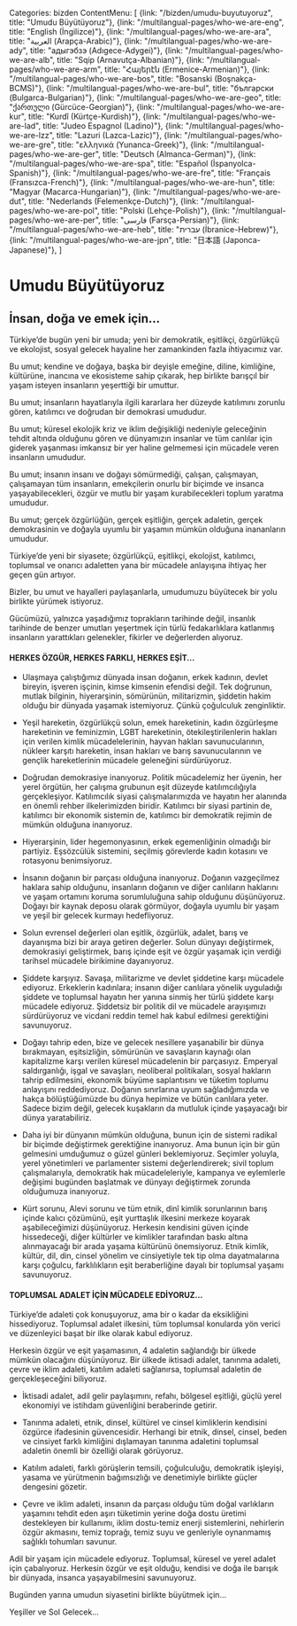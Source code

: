 Categories: bizden
ContentMenu: [
  {link: "/bizden/umudu-buyutuyoruz", title: "Umudu Büyütüyoruz"},
  {link: "/multilangual-pages/who-we-are-eng", title: "English (İngilizce)"},
  {link: "/multilangual-pages/who-we-are-ara", title: "العربية (Arapça-Arabic)"},
  {link: "/multilangual-pages/who-we-are-ady", title: "адыгэбзэ (Adıgece-Adygei)"},
  {link: "/multilangual-pages/who-we-are-alb", title: "Sqip (Arnavutça-Albanian)"},
  {link: "/multilangual-pages/who-we-are-arm", title: "Հայերէն (Ermenice-Armenian)"},
  {link: "/multilangual-pages/who-we-are-bos", title: "Bosanski (Boşnakça-BCMS)"},
  {link: "/multilangual-pages/who-we-are-bul", title: "български (Bulgarca-Bulgarian)"},
  {link: "/multilangual-pages/who-we-are-geo", title: "ქართული (Gürcüce-Georgian)"},
  {link: "/multilangual-pages/who-we-are-kur", title: "Kurdî (Kürtçe-Kurdish)"},
  {link: "/multilangual-pages/who-we-are-lad", title: "Judeo Espagnol (Ladino)"},
  {link: "/multilangual-pages/who-we-are-lzz", title: "Lazuri (Lazca-Lazic)"},
  {link: "/multilangual-pages/who-we-are-gre", title: "ελληνικά (Yunanca-Greek)"},
  {link: "/multilangual-pages/who-we-are-ger", title: "Deutsch (Almanca-German)"},
  {link: "/multilangual-pages/who-we-are-spa", title: "Español (İspanyolca-Spanish)"},
  {link: "/multilangual-pages/who-we-are-fre", title: "Français (Fransızca-French)"},
  {link: "/multilangual-pages/who-we-are-hun", title: "Magyar (Macarca-Hungarian)"},
  {link: "/multilangual-pages/who-we-are-dut", title: "Nederlands (Felemenkçe-Dutch)"},
  {link: "/multilangual-pages/who-we-are-pol", title: "Polski (Lehçe-Polish)"},
  {link: "/multilangual-pages/who-we-are-per", title: "فارسى (Farsça-Persian)"},
  {link: "/multilangual-pages/who-we-are-heb", title: "עברית (İbranice-Hebrew)"},
  {link: "/multilangual-pages/who-we-are-jpn", title: "日本語 (Japonca-Japanese)"},
  ]

# Umudu Büyütüyoruz

## İnsan, doğa ve emek için...

Türkiye’de bugün yeni bir umuda; yeni bir demokratik, eşitlikçi, özgürlükçü ve ekolojist, sosyal gelecek hayaline her zamankinden fazla ihtiyacımız var. 

Bu umut; kendine ve doğaya, başka bir deyişle emeğine, diline, kimliğine, kültürüne, inancına ve ekosisteme sahip çıkarak, hep birlikte barışçıl bir yaşam isteyen insanların yeşerttiği bir umuttur. 

Bu umut; insanların hayatlarıyla ilgili kararlara her düzeyde katılımını zorunlu gören, katılımcı ve doğrudan bir demokrasi umududur. 

Bu umut; küresel ekolojik kriz ve iklim değişikliği nedeniyle geleceğinin tehdit altında olduğunu gören ve dünyamızın insanlar ve tüm canlılar için giderek yaşanması imkansız bir yer haline gelmemesi için mücadele veren insanların umududur. 

Bu umut; insanın insanı ve doğayı sömürmediği, çalışan, çalışmayan, çalışamayan tüm insanların, emekçilerin onurlu bir biçimde ve insanca yaşayabilecekleri, özgür ve mutlu bir yaşam kurabilecekleri toplum yaratma umududur.

Bu umut; gerçek özgürlüğün, gerçek eşitliğin, gerçek adaletin, gerçek demokrasinin ve doğayla uyumlu bir yaşamın mümkün olduğuna inananların umududur.

Türkiye’de yeni bir siyasete; özgürlükçü, eşitlikçi, ekolojist, katılımcı, toplumsal ve onarıcı adaletten yana bir mücadele anlayışına ihtiyaç her geçen gün artıyor.

Bizler, bu umut ve hayalleri paylaşanlarla, umudumuzu büyütecek bir yolu birlikte yürümek istiyoruz. 

Gücümüzü, yalnızca yaşadığımız toprakların tarihinde değil, insanlık tarihinde de benzer umutları yeşertmek için türlü fedakarlıklara katlanmış insanların yarattıkları gelenekler, fikirler ve değerlerden alıyoruz.

#### HERKES ÖZGÜR, HERKES FARKLI, HERKES EŞİT...

- Ulaşmaya çalıştığımız dünyada insan doğanın, erkek kadının, devlet bireyin, işveren işçinin, kimse kimsenin efendisi değil. Tek doğrunun, mutlak bilginin, hiyerarşinin, sömürünün, militarizmin, şiddetin hakim olduğu bir dünyada yaşamak istemiyoruz. Çünkü çoğulculuk zenginliktir. 

- Yeşil hareketin, özgürlükçü solun, emek hareketinin, kadın özgürleşme hareketinin ve feminizmin, LGBT hareketinin, ötekileştirilenlerin hakları için verilen kimlik mücadelelerinin, hayvan hakları savunucularının, nükleer karşıtı hareketin, insan hakları ve barış savunucularının ve gençlik hareketlerinin mücadele geleneğini sürdürüyoruz.

- Doğrudan demokrasiye inanıyoruz. Politik mücadelemiz her üyenin, her yerel örgütün, her çalışma grubunun eşit düzeyde katılımcılığıyla gerçekleşiyor. Katılımcılık siyasi çalışmalarımızda ve hayatın her alanında en önemli rehber ilkelerimizden biridir. Katılımcı bir siyasi partinin de, katılımcı bir ekonomik sistemin de, katılımcı bir demokratik rejimin de mümkün olduğuna inanıyoruz.

- Hiyerarşinin, lider hegemonyasının, erkek egemenliğinin olmadığı bir partiyiz. Eşsözcülük sistemini, seçilmiş görevlerde kadın kotasını ve rotasyonu benimsiyoruz. 

- İnsanın doğanın bir parçası olduğuna inanıyoruz. Doğanın vazgeçilmez haklara sahip olduğunu, insanların doğanın ve diğer canlıların haklarını ve yaşam ortamını koruma sorumluluğuna sahip olduğunu düşünüyoruz. Doğayı bir kaynak deposu olarak görmüyor, doğayla uyumlu bir yaşam ve yeşil bir gelecek kurmayı hedefliyoruz.

- Solun evrensel değerleri olan eşitlik, özgürlük, adalet, barış ve dayanışma bizi bir araya getiren değerler. Solun dünyayı değiştirmek, demokrasiyi geliştirmek, barış içinde eşit ve özgür yaşamak için verdiği tarihsel mücadele birikimine dayanıyoruz.

- Şiddete karşıyız. Savaşa, militarizme ve devlet şiddetine karşı mücadele ediyoruz. Erkeklerin kadınlara; insanın diğer canlılara yönelik uyguladığı şiddete ve toplumsal hayatın her yanına sinmiş her türlü şiddete karşı mücadele ediyoruz. Şiddetsiz bir politik dil ve mücadele arayışımızı sürdürüyoruz ve vicdani reddin temel hak kabul edilmesi gerektiğini savunuyoruz.

- Doğayı tahrip eden, bize ve gelecek nesillere yaşanabilir bir dünya bırakmayan, eşitsizliğin, sömürünün ve savaşların kaynağı olan kapitalizme karşı verilen küresel mücadelenin bir parçasıyız. Emperyal saldırganlığı, işgal ve savaşları, neoliberal politikaları, sosyal hakların tahrip edilmesini, ekonomik büyüme saplantısını ve tüketim toplumu anlayışını reddediyoruz. Doğanın sınırlarına uyum sağladığımızda ve hakça bölüştüğümüzde bu dünya hepimize ve bütün canlılara yeter. Sadece bizim değil, gelecek kuşakların da mutluluk içinde yaşayacağı bir dünya yaratabiliriz.

- Daha iyi bir dünyanın mümkün olduğuna, bunun için de sistemi radikal bir biçimde değiştirmek gerektiğine inanıyoruz. Ama bunun için bir gün gelmesini umduğumuz o güzel günleri beklemiyoruz. Seçimler yoluyla, yerel yönetimleri ve parlamenter sistemi değerlendirerek; sivil toplum çalışmalarıyla, demokratik hak mücadeleleriyle, kampanya ve eylemlerle değişimi bugünden başlatmak ve dünyayı değiştirmek zorunda olduğumuza inanıyoruz.

- Kürt sorunu, Alevi sorunu ve tüm etnik, dinî kimlik sorunlarının barış içinde kalıcı çözümünü, eşit yurttaşlık ilkesini merkeze koyarak aşabileceğimizi düşünüyoruz. Herkesin kendisini güven içinde hissedeceği, diğer kültürler ve kimlikler tarafından baskı altına alınmayacağı bir arada yaşama kültürünü önemsiyoruz. Etnik kimlik, kültür, dil, din, cinsel yönelim ve cinsiyetiyle tek tip olma dayatmalarına karşı çoğulcu, farklılıkların eşit beraberliğine dayalı bir toplumsal yaşamı savunuyoruz. 

#### TOPLUMSAL ADALET İÇİN MÜCADELE EDİYORUZ...

Türkiye’de adaleti çok konuşuyoruz, ama bir o kadar da eksikliğini hissediyoruz. Toplumsal adalet ilkesini, tüm toplumsal konularda yön verici ve düzenleyici başat bir ilke olarak kabul ediyoruz. 

Herkesin özgür ve eşit yaşamasının, 4 adaletin sağlandığı bir ülkede mümkün olacağını düşünüyoruz. Bir ülkede iktisadi adalet, tanınma adaleti, çevre ve iklim adaleti, katılım adaleti sağlanırsa, toplumsal adaletin de gerçekleşeceğini biliyoruz. 

- İktisadi adalet, adil gelir paylaşımını, refahı, bölgesel eşitliği, güçlü yerel ekonomiyi ve istihdam güvenliğini beraberinde getirir.

- Tanınma adaleti, etnik, dinsel, kültürel ve cinsel kimliklerin kendisini özgürce ifadesinin güvencesidir. Herhangi bir etnik, dinsel, cinsel, beden ve cinsiyet farklı kimliğini dışlamayan tanınma adaletini toplumsal adaletin önemli bir özelliği olarak görüyoruz.

- Katılım adaleti, farklı görüşlerin temsili, çoğulculuğu, demokratik işleyişi, yasama ve yürütmenin bağımsızlığı ve denetimiyle birlikte güçler dengesini gözetir.

- Çevre ve iklim adaleti, insanın da parçası olduğu tüm doğal varlıkların yaşamını tehdit eden aşırı tüketimin yerine doğa dostu üretimi destekleyen bir kullanımı, iklim dostu-temiz enerji sistemlerini, nehirlerin özgür akmasını, temiz toprağı, temiz suyu ve genleriyle oynanmamış sağlıklı tohumları savunur.

Adil bir yaşam için mücadele ediyoruz. Toplumsal, küresel ve yerel adalet için çabalıyoruz. Herkesin özgür ve eşit olduğu, kendisi ve doğa ile barışık bir dünyada, insanca yaşayabilmesini savunuyoruz. 

Bugünden yarına umudun siyasetini birlikte büyütmek için... 

Yeşiller ve Sol Gelecek...

